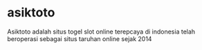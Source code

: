 # asiktoto
Asiktoto adalah situs togel slot online terepcaya di indonesia telah beroperasi sebagai situs taruhan online sejak 2014
